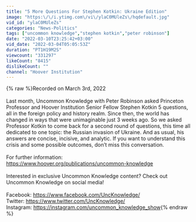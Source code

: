 ```yaml
---
title: "5 More Questions For Stephen Kotkin: Ukraine Edition"
image: "https:\/\/i.ytimg.com\/vi\/ylaC0MUleZs\/hqdefault.jpg"
vid_id: "ylaC0MUleZs"
categories: "News-Politics"
tags: ["uncommon knowledge","stephen kotkin","peter robinson"]
date: "2022-03-10T23:25:42+03:00"
vid_date: "2022-03-04T05:05:53Z"
duration: "PT1H19M2S"
viewcount: "331297"
likeCount: "8415"
dislikeCount: ""
channel: "Hoover Institution"
---
```

{% raw %}Recorded on March 3rd, 2022 <br /><br />Last month, Uncommon Knowledge with Peter Robinson asked Princeton Professor and Hoover Institution Senior Fellow Stephen Kotkin 5 questions, all in the foreign policy and history realm. Since then, the world has changed in ways that were unimaginable just 3 weeks ago. So we asked Professor Kotkin to come back for a second round of questions, this time all dedicated to one topic: the Russian invasion of Ukraine. And as usual, his answers are concise, incisive, and analytic. If you want to understand this crisis and some possible outcomes, don’t miss this conversation. <br /><br />For further information: <br /><a rel="nofollow" target="blank" href="https://www.hoover.org/publications/uncommon-knowledge">https://www.hoover.org/publications/uncommon-knowledge</a><br /><br />Interested in exclusive Uncommon Knowledge content? Check out Uncommon Knowledge on social media!<br /><br />Facebook: <a rel="nofollow" target="blank" href="https://www.facebook.com/UncKnowledge/">https://www.facebook.com/UncKnowledge/</a><br />Twitter: <a rel="nofollow" target="blank" href="https://www.twitter.com/UncKnowledge/">https://www.twitter.com/UncKnowledge/</a><br />Instagram: <a rel="nofollow" target="blank" href="https://instagram.com/uncommon_knowledge_show">https://instagram.com/uncommon_knowledge_show</a>{% endraw %}
